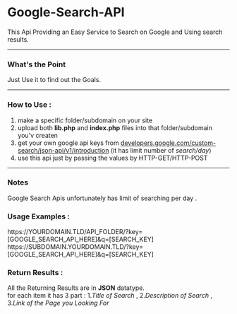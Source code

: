 # Google-Search-API
This Api Providing an Easy Service to Search on Google and Using search results.
<hr>
<h3>What's the Point</h3>
Just Use it to find out the Goals.
<hr>
<h3>How to Use :</h3>
<ol>
<li>make a specific folder/subdomain on your site</li>
<li>upload both <b>lib.php</b> and <b>index.php</b> files into that folder/subdomain you'v createn</li>
<li>get your own google api keys from <a href='https://developers.google.com/custom-search/json-api/v1/introduction'>developers.google.com/custom-search/json-api/v1/introduction</a> (it has limit number of <i>search/day</i>)</li>
<li>use this api just by passing the values by HTTP-GET/HTTP-POST</li>
</ol>
<hr>
<h3>Notes</h3>
Google Search Apis unfortunately has limit of searching per day .<br>
<h3>Usage Examples :</h3>
https://YOURDOMAIN.TLD/API_FOLDER/?key=[GOOGLE_SEARCH_API_HERE]&q=[SEARCH_KEY]<br>
https://SUBDOMAIN.YOURDOMAIN.TLD/?key=[GOOGLE_SEARCH_API_HERE]&q=[SEARCH_KEY]<br>
<h3>Return Results :</h3>
All the Returning Results are in <b>JSON</b> datatype.<br>
for each item it has 3 part : 1.<i>Title of Search</i> , 2.<i>Description of Search</i> , 3.<i>Link of the Page you Looking For</i><br>
